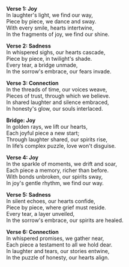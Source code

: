 

**Verse 1: Joy**  
In laughter's light, we find our way,  
Piece by piece, we dance and sway.  
With every smile, hearts intertwine,  
In the fragments of joy, we find our shine.  

**Verse 2: Sadness**  
In whispered sighs, our hearts cascade,  
Piece by piece, in twilight's shade.  
Every tear, a bridge unmade,  
In the sorrow's embrace, our fears invade.  

**Verse 3: Connection**  
In the threads of time, our voices weave,  
Pieces of trust, through which we believe.  
In shared laughter and silence embraced,  
In honesty's glow, our souls interlaced.

**Bridge: Joy**  
In golden rays, we lift our hearts,  
Each joyful piece a new start;  
Through laughter shared, our spirits rise,  
In life’s complex puzzle, love won't disguise.  

**Verse 4: Joy**  
In the sparkle of moments, we drift and soar,  
Each piece a memory, richer than before.  
With bonds unbroken, our spirits sway,  
In joy's gentle rhythm, we find our way.  

**Verse 5: Sadness**  
In silent echoes, our hearts confide,  
Piece by piece, where grief must reside.  
Every tear, a layer unveiled,  
In the sorrow's embrace, our spirits are healed.  

**Verse 6: Connection**  
In whispered promises, we gather near,  
Each piece a testament to all we hold dear.  
In laughter and tears, our stories entwine,  
In the puzzle of honesty, our hearts align.